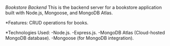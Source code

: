 *Bookstore Backend*
This is the backend server for a bookstore application built with Node.js, Mongoose, and MongoDB Atlas.

*Features:
CRUD operations for books.

*Technologies Used:
-Node.js.
-Express.js.
-MongoDB Atlas (Cloud-hosted MongoDB database).
-Mongoose (for MongoDB integration).

